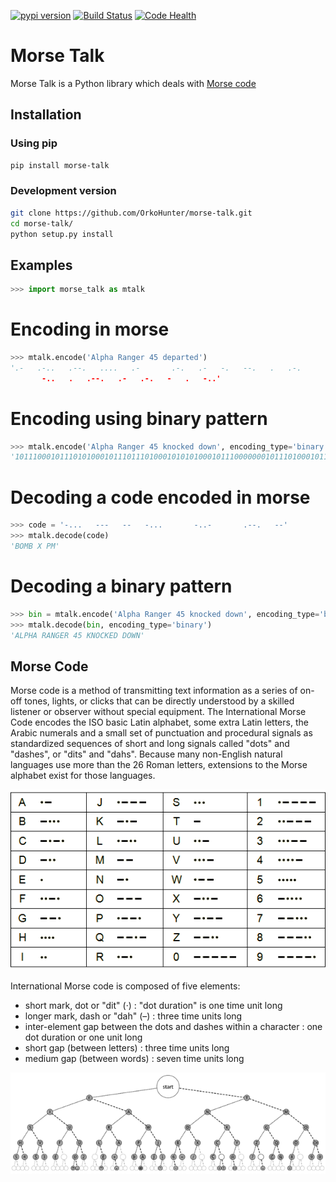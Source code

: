 [![pypi version](https://img.shields.io/pypi/v/morse-talk.svg)](https://pypi.python.org/pypi/morse-talk/)
[![Build Status](https://travis-ci.org/OrkoHunter/morse-talk.svg?branch=master)](https://travis-ci.org/OrkoHunter/morse-talk)
[![Code Health](https://landscape.io/github/OrkoHunter/morse-talk/master/landscape.svg?style=flat)](https://landscape.io/github/OrkoHunter/morse-talk/master)

# Morse Talk
Morse Talk is a Python library which deals with [Morse code](http://en.wikipedia.org/wiki/Morse_code)

## Installation

### Using pip
```sh
pip install morse-talk
```

### Development version
```sh
git clone https://github.com/OrkoHunter/morse-talk.git
cd morse-talk/
python setup.py install
```

## Examples
```python
>>> import morse_talk as mtalk
```
# Encoding in morse
```python
>>> mtalk.encode('Alpha Ranger 45 departed')
'.-   .-..   .--.   ....   .-       .-.   .-   -.   --.   .   .-.       ....-   .....
       -..   .   .--.   .-   .-.   -   .   -..'
```

# Encoding using binary pattern
```python
>>> mtalk.encode('Alpha Ranger 45 knocked down', encoding_type='binary')
'101110001011101010001011101110100010101010001011100000001011101000101110001110100011101110100010001011101000000010101010111000101010101000000011101011100011101000111011101110001110101110100011101011100010001110101000000011101010001110111011100010111011100011101'
```

# Decoding a code encoded in morse
```python
>>> code = '-...   ---   --   -...       -..-       .--.   --'
>>> mtalk.decode(code)
'BOMB X PM'
```

# Decoding a binary pattern
```python
>>> bin = mtalk.encode('Alpha Ranger 45 knocked down', encoding_type='binary')
>>> mtalk.decode(bin, encoding_type='binary')
'ALPHA RANGER 45 KNOCKED DOWN'
```

## Morse Code
Morse code is a method of transmitting text information as a series of on-off
tones, lights, or clicks that can be directly understood by a skilled listener 
or observer without special equipment. The International Morse Code encodes the
ISO basic Latin alphabet, some extra Latin letters, the Arabic numerals and a 
small set of punctuation and procedural signals as standardized sequences of 
short and long signals called "dots" and "dashes", or "dits" and "dahs". 
Because many non-English natural languages use more than the 26 Roman letters, 
extensions to the Morse alphabet exist for those languages.

![Morse Code table](files/images/code_chart.png "Chart of the Morse Code letters")

International Morse code is composed of five elements:

* short mark, dot or "dit" (·) : "dot duration" is one time unit long
* longer mark, dash or "dah" (–) : three time units long
* inter-element gap between the dots and dashes within a character : one dot duration or one unit long
* short gap (between letters) : three time units long
* medium gap (between words) : seven time units long

![Morse Code graph](files/images/code_graph.png "A graphical representation of the dichotomic search table: the user branches left at every dot and right at every dash until the character is finished.")
